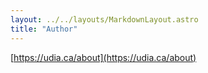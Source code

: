 ```yaml
---
layout: ../../layouts/MarkdownLayout.astro
title: "Author"
---
```


[https://udia.ca/about](https://udia.ca/about)
